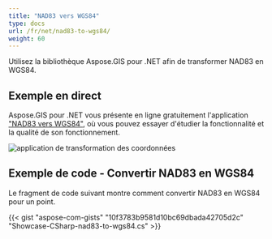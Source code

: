 ```yaml
---
title: "NAD83 vers WGS84"
type: docs
url: /fr/net/nad83-to-wgs84/
weight: 60
---
```


Utilisez la bibliothèque Aspose.GIS pour .NET afin de transformer NAD83 en WGS84.

## **Exemple en direct**

Aspose.GIS pour .NET vous présente en ligne gratuitement l'application ["NAD83 vers WGS84"](https://products.aspose.app/gis/transformation/nad83-to-wgs84), où vous pouvez essayer d'étudier la fonctionnalité et la qualité de son fonctionnement.

![application de transformation des coordonnées](transform-coordinates.png)

## **Exemple de code - Convertir NAD83 en WGS84**

Le fragment de code suivant montre comment convertir NAD83 en WGS84 pour un point.

{{< gist "aspose-com-gists" "10f3783b9581d10bc69dbada42705d2c" "Showcase-CSharp-nad83-to-wgs84.cs" >}}
